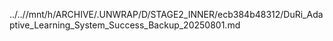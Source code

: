 ../..//mnt/h/ARCHIVE/.UNWRAP/D/STAGE2_INNER/ecb384b48312/DuRi_Adaptive_Learning_System_Success_Backup_20250801.md